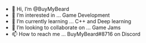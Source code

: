 - 👋 Hi, I’m @BuyMyBeard
- 👀 I’m interested in ... Game Development
- 🌱 I’m currently learning ... C++ and Deep learning
- 💞️ I’m looking to collaborate on ... Game Jams
- 📫 How to reach me ... BuyMyBeard#8716 on Discord

<!---
BuyMyBeard/BuyMyBeard is a ✨ special ✨ repository because its `README.md` (this file) appears on your GitHub profile.
You can click the Preview link to take a look at your changes.
--->

